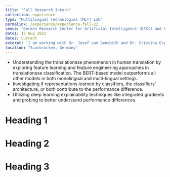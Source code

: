 ```yaml
---
title: "Fall Research Intern"
collection: experience
type: "Multilingual Technologies (MLT) Lab"
permalink: /experience/experience-fall-22
venue: "German Research Center for Artificial Intelligence (DFKI) and Universität des Saarlandes (UdS)"
date1: 15 Aug 2022
date2: Current
excerpt: 'I am working with Dr. Josef van Genabith and Dr. Cristina Espãna Bonet on multilinguality, intepretability and model analysis of neural networks in machine translation.'
location: "Saarbrücken, Germany"
---
```

 
- Understanding the translationese phenomenon in human translation by exploring feature learning and feature engineering approaches in translationese classification. The BERT-based model outperforms all other models in both monolingual and multi-lingual settings.
- Investigating if representations learned by classifiers, the classifiers’ architecture, or both contribute to the performance difference. 
- Utilizing deep learning explainability techniques like integrated gradients and probing to better understand performance differences.


Heading 1
======

Heading 2
======

Heading 3
======
